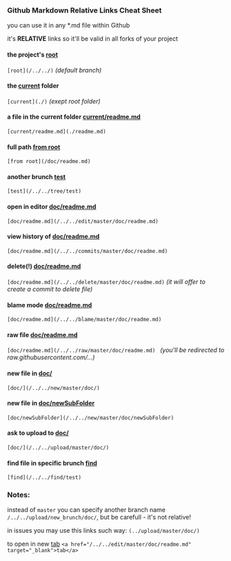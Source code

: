 ### Github Markdown Relative Links Cheat Sheet
you can use it in any *.md file within Github

it's **RELATIVE** links so it'll be valid in all forks of your project



#### the project's [root](/../../)

`[root](/../../)` *(default branch)*
 
#### the [current](./) folder

`[current](./)` *(exept root folder)*

#### a file in the current folder [current/readme.md](./readme.md)

`[current/readme.md](./readme.md)`

#### full path [from root](/doc/readme.md)

`[from root](/doc/readme.md)`

#### another brunch [test](/../../tree/test)

`[test](/../../tree/test)`

#### open in editor [doc/readme.md](/../../edit/master/doc/readme.md)

`[doc/readme.md](/../../edit/master/doc/readme.md)`

#### view history of [doc/readme.md](/../../commits/master/doc/readme.md) 

`[doc/readme.md](/../../commits/master/doc/readme.md)`

#### delete(!) [doc/readme.md](/../../delete/master/doc/readme.md)

`[doc/readme.md](/../../delete/master/doc/readme.md)` *(it will offer to create a commit to delete file)*

#### blame mode [doc/readme.md](/../../blame/master/doc/readme.md)

`[doc/readme.md](/../../blame/master/doc/readme.md)`

#### raw file [doc/readme.md](/../../raw/master/doc/readme.md) 

`[doc/readme.md](/../../raw/master/doc/readme.md) ` *(you'll be redirected to raw.githubusercontent.com/...)*

#### new file in [doc/](/../../new/master/doc/) 

`[doc/](/../../new/master/doc/) `

#### new file in [doc/newSubFolder](/../../new/master/doc/newSubFolder) 

`[doc/newSubFolder](/../../new/master/doc/newSubFolder) `

#### ask to upload to [doc/](/../../upload/master/doc/) 

`[doc/](/../../upload/master/doc/)`

#### find file in specific brunch [find](/../../find/test)

`[find](/../../find/test)`


### Notes:

instead of `master` you can specify another branch name `/../../upload/new_brunch/doc/`, but be carefull - it's not relative!

in issues you may use this links such way: `(../upload/master/doc/)`

to open in new <a href="/../../edit/master/doc/readme.md" target="_blank">tab</a> `<a href="/../../edit/master/doc/readme.md" target="_blank">tab</a>`
